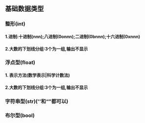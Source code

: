 ## 基础数据类型

### 整形(int)

#### 1.进制:十进制(nnn);八进制(0onnn);二进制(0bnnn);十六进制(0xnnn)

#### 2.大数的下划线分组:3个为一组,输出不显示

### 浮点型(float)

#### 1. 表示方法(数学表示|科学计数法)

#### 2.大数的下划线分组:3个为一组,输出不显示

### 字符串型(str)(''和“”都可以)

### 布尔型(bool)